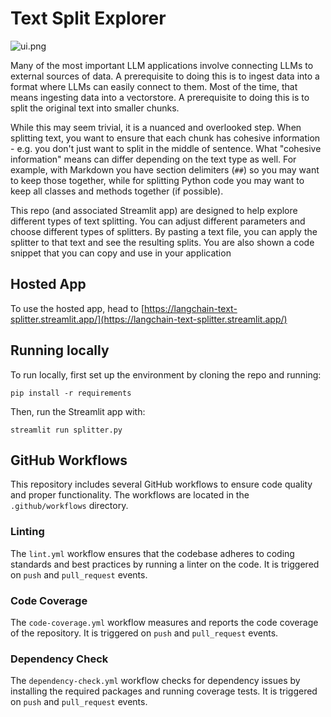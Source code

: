 # Text Split Explorer

![ui.png](ui.png)

Many of the most important LLM applications involve connecting LLMs to external sources of data.
A prerequisite to doing this is to ingest data into a format where LLMs can easily connect to them.
Most of the time, that means ingesting data into a vectorstore.
A prerequisite to doing this is to split the original text into smaller chunks.

While this may seem trivial, it is a nuanced and overlooked step.
When splitting text, you want to ensure that each chunk has cohesive information - e.g. you don't just want to split in the middle of sentence.
What "cohesive information" means can differ depending on the text type as well.
For example, with Markdown you have section delimiters (`##`) so you may want to keep those together, while for splitting Python code you may want to keep all classes and methods together (if possible).

This repo (and associated Streamlit app) are designed to help explore different types of text splitting.
You can adjust different parameters and choose different types of splitters.
By pasting a text file, you can apply the splitter to that text and see the resulting splits.
You are also shown a code snippet that you can copy and use in your application

## Hosted App

To use the hosted app, head to [https://langchain-text-splitter.streamlit.app/](https://langchain-text-splitter.streamlit.app/)

## Running locally

To run locally, first set up the environment by cloning the repo and running:

```shell
pip install -r requirements
```

Then, run the Streamlit app with:

```shell
streamlit run splitter.py
```

## GitHub Workflows

This repository includes several GitHub workflows to ensure code quality and proper functionality. The workflows are located in the `.github/workflows` directory.

### Linting

The `lint.yml` workflow ensures that the codebase adheres to coding standards and best practices by running a linter on the code. It is triggered on `push` and `pull_request` events.

### Code Coverage

The `code-coverage.yml` workflow measures and reports the code coverage of the repository. It is triggered on `push` and `pull_request` events.

### Dependency Check

The `dependency-check.yml` workflow checks for dependency issues by installing the required packages and running coverage tests. It is triggered on `push` and `pull_request` events.
